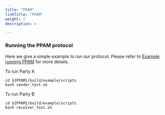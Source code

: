 ```yaml
---
title: "PPAM"
linkTitle: "PPAM"
weight: 2
description: >

---
```


### Running the PPAM protocol

Here we give a simple example to run our protocol. Please refer to [Example running PPAM](example/README.md) for more details.

To run Party A

```shell
cd ${PPAM}/build/example/scripts
bash sender_test.sh
```

To run Party B

```shell
cd ${PPAM}/build/example/scripts
bash receiver_test.sh
```